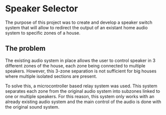 # Speaker Selector

The purpose of this project was to create and develop a speaker switch system that will allow to redirect the output of an existant home audio system to specific zones of a house. 

## The problem
The existing audio system in place allows the user to control speaker in 3 different zones of the house, each zone being connected to multiple speakers. However, this 3-zone separation is not sufficient for big houses where multiple isolated sections are present. 

To solve this, a microcontroller based relay system was used. This system separates each zone from the original audio system into subzones linked to one or multiple speakers. For this reason, this system only works with an already existing audio system and the main control of the audio is done with the original sound system.
